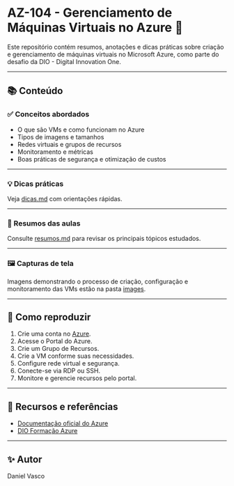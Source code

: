 # AZ-104 - Gerenciamento de Máquinas Virtuais no Azure 🚀

Este repositório contém resumos, anotações e dicas práticas sobre criação e gerenciamento de máquinas virtuais no Microsoft Azure, como parte do desafio da DIO - Digital Innovation One.

---

## 📚 Conteúdo

### ✅ Conceitos abordados
- O que são VMs e como funcionam no Azure
- Tipos de imagens e tamanhos
- Redes virtuais e grupos de recursos
- Monitoramento e métricas
- Boas práticas de segurança e otimização de custos

---

### 💡 Dicas práticas
Veja [dicas.md](./dicas.md) com orientações rápidas.

---

### 📝 Resumos das aulas
Consulte [resumos.md](./resumos.md) para revisar os principais tópicos estudados.

---

### 🖼️ Capturas de tela
Imagens demonstrando o processo de criação, configuração e monitoramento das VMs estão na pasta [images](./images).

---

## 🚀 Como reproduzir
1. Crie uma conta no [Azure](https://azure.microsoft.com/).
2. Acesse o Portal do Azure.
3. Crie um Grupo de Recursos.
4. Crie a VM conforme suas necessidades.
5. Configure rede virtual e segurança.
6. Conecte-se via RDP ou SSH.
7. Monitore e gerencie recursos pelo portal.

---

## 📄 Recursos e referências
- [Documentação oficial do Azure](https://learn.microsoft.com/azure/virtual-machines/)
- [DIO Formação Azure](https://web.dio.me/)

---

## ✨ Autor
Daniel Vasco
